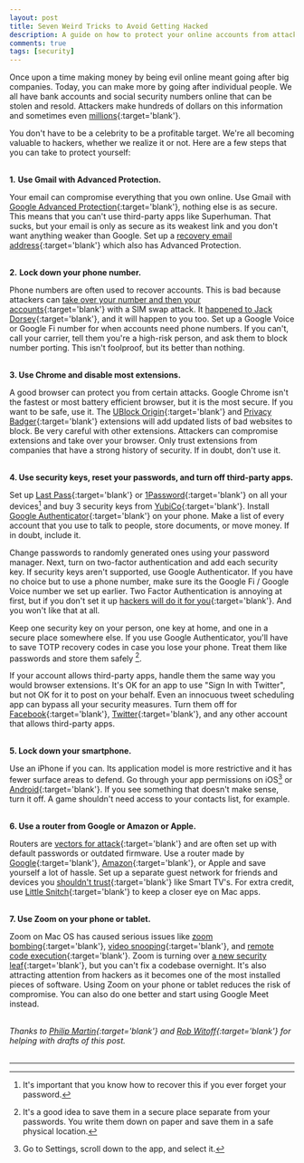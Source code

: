 ```yaml
---
layout: post
title: Seven Weird Tricks to Avoid Getting Hacked
description: A guide on how to protect your online accounts from attackers.
comments: true
tags: [security]
---
```



Once upon a time making money by being evil online meant going after big companies. Today, you can make more by going after individual people. We all have bank accounts and social security numbers online that can be stolen and resold. Attackers make hundreds of dollars on this information and sometimes even [millions](https://www.wsj.com/articles/he-thought-his-phone-was-secure-then-he-lost-24-million-to-hackers-11573221600){:target='blank'}.

You don't have to be a celebrity to be a profitable target. We're all becoming valuable to hackers, whether we realize it or not. Here are a few steps that you can take to protect yourself: <br/><br/>

**1.** **Use Gmail with Advanced Protection.**

Your email can compromise everything that you own online. Use Gmail with [Google Advanced Protection](https://landing.google.com/advancedprotection/){:target='blank'}, nothing else is as secure. This means that you can't use third-party apps like Superhuman. That sucks, but your email is only as secure as its weakest link and you don't want anything weaker than Google. Set up a [recovery email address](https://support.google.com/accounts/answer/183723){:target='blank'} which also has Advanced Protection. <br/><br/>


**2.** **Lock down your phone number.**

Phone numbers are often used to recover accounts. This is bad because attackers can [take over your number and then your accounts](https://blog.coinbase.com/on-phone-numbers-and-identity-423db8577e58){:target='blank'} with a SIM swap attack. It [happened to Jack Dorsey](https://www.cnbc.com/2019/09/06/hack-of-jack-dorseys-twitter-account-highlights-sim-swapping-threat.html){:target='blank'}, and it will happen to you too. Set up a Google Voice or Google Fi number for when accounts need phone numbers. If you can't, call your carrier, tell them you're a high-risk person, and ask them to block number porting. This isn't foolproof, but its better than nothing. <br/><br/>

**3. Use Chrome and disable most extensions.**

A good browser can protect you from certain attacks. Google Chrome isn't the fastest or most battery efficient browser, but it is the most secure. If you want to be safe, use it. The [UBlock Origin](https://chrome.google.com/webstore/detail/ublock-origin/cjpalhdlnbpafiamejdnhcphjbkeiagm?hl=en){:target='blank'} and [Privacy Badger](https://chrome.google.com/webstore/detail/privacy-badger/pkehgijcmpdhfbdbbnkijodmdjhbjlgp?hl=en-US){:target='blank'} extensions will add updated lists of bad websites to block.  Be very careful with other extensions. Attackers can compromise extensions and take over your browser. Only trust extensions from companies that have a strong history of security. If in doubt, don't use it. <br/><br/>

**4. Use security keys, reset your passwords, and turn off third-party apps.**

Set up [Last Pass](https://www.lastpass.com/){:target='blank'} or [1Password](https://1password.com/){:target='blank'} on all your devices[^1] and buy 3 security keys from [YubiCo](https://www.yubico.com/){:target='blank'}. Install [Google Authenticator](https://apps.apple.com/us/app/google-authenticator/id388497605){:target='blank'} on your phone. Make a list of every account that you use to talk to people, store documents, or move money. If in doubt, include it.

Change passwords to randomly generated ones using your password manager. Next, turn on two-factor authentication and add each security key.  If security keys aren't supported, use Google Authenticator. If you have no choice but to use a phone number, make sure its the Google Fi / Google Voice number we set up earlier.  Two Factor Authentication is annoying at first, but if you don't set it up [hackers will do it for you](https://krebsonsecurity.com/2020/06/turn-on-mfa-before-crooks-do-it-for-you/){:target='blank'}. And you won't like that at all.

Keep one security key on your person, one key at home, and one in a secure place somewhere else.  If you use Google Authenticator, you'll have to save TOTP recovery codes in case you lose your phone.  Treat them like passwords and store them safely [^2].

If your account allows third-party apps, handle them the same way you would browser extensions. It's OK for an app to use "Sign In with Twitter", but not OK for it to post on your behalf. Even an innocuous tweet scheduling app can bypass all your security measures. Turn them off for [Facebook](https://www.facebook.com/settings?tab=applications){:target='blank'}, [Twitter](https://twitter.com/settings/applications){:target='blank'}, and any other account that allows third-party apps. <br/><br/>

**5. Lock down your smartphone.**

Use an iPhone if you can. Its application model is more restrictive and it has fewer surface areas to defend. Go through your app permissions on iOS[^3] or [Android](https://support.google.com/googleplay/answer/6270602?hl=en){:target='blank'}. If you see something that doesn't make sense, turn it off. A game shouldn't need access to your contacts list, for example.<br/><br/>

**6. Use a router from Google or Amazon or Apple.**

Routers are [vectors for attack](https://krebsonsecurity.com/2015/02/spam-uses-default-passwords-to-hack-routers/){:target='blank'} and are often set up with default passwords or outdated firmware.  Use a router made by [Google](https://store.google.com/us/product/nest_wifi){:target='blank'}, [Amazon](https://www.amazon.com/Introducing-eero-mesh-WiFi-system-3-pack-/dp/B07WMLPSRL){:target='blank'}, or Apple and save yourself a lot of hassle. Set up a separate guest network for friends and devices you [shouldn't trust](https://www.ftc.gov/news-events/blogs/business-blog/2017/02/what-vizio-was-doing-behind-tv-screen){:target='blank'} like Smart TV's. For extra credit, use [Little Snitch](https://obdev.at/products/littlesnitch/index.html){:target='blank'} to keep a closer eye on Mac apps. <br/><br/>

**7. Use Zoom on your phone or tablet.**

Zoom on Mac OS has caused serious issues like [zoom bombing](https://krebsonsecurity.com/2020/04/war-dialing-tool-exposes-zooms-password-problems/){:target='blank'}, [video snooping](https://cve.mitre.org/cgi-bin/cvename.cgi?name=CVE-2019-13450){:target='blank'}, and [remote code execution](https://medium.com/bugbountywriteup/zoom-zero-day-4-million-webcams-maybe-an-rce-just-get-them-to-visit-your-website-ac75c83f4ef5){:target='blank'}. Zoom is turning over [a new security leaf](https://blog.zoom.us/ceo-report-90-days-done-whats-next-for-zoom/){:target='blank'}, but you can't fix a codebase overnight. It's also attracting  attention from hackers as it becomes one of the most installed pieces of software. Using Zoom on your phone or tablet reduces the risk of compromise. You can also do one better and start using Google Meet instead. <br/><br/>

*Thanks to [Philip Martin](https://twitter.com/SecurityGuyPhil){:target='blank'} and [Rob Witoff](https://twitter.com/rwitoff){:target='blank'} for helping with drafts of this post.*
<br/><br/>

-----

[^1]: It's important that you know how to recover this if you ever forget your password.
[^2]: It's a good idea to save them in a secure place separate from your passwords. You write them down on paper and save them in a safe physical location.
[^3]: Go to Settings, scroll down to the app, and select it.
